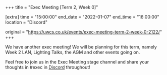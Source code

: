 +++
title = "Exec Meeting [Term 2, Week 0]"

[extra]
time = "15:00:00"
end_date = "2022-01-07"
end_time = "16:00:00"
location = "Discord"

original = "https://uwcs.co.uk/events/exec-meeting-term-2-week-0-2122/"    
+++

We have another exec meeting\! We will be planning for this term, namely Week 2 LAN, Lighting Talks, the AGM and other events going on.

Feel free to join us in the Exec Meeting stage channel and share your thoughts in \#exec in [Discord](https://discord.uwcs.uk) throughout\!

